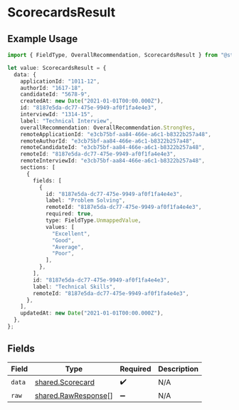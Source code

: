# ScorecardsResult

## Example Usage

```typescript
import { FieldType, OverallRecommendation, ScorecardsResult } from "@stackone/stackone-client-ts/sdk/models/shared";

let value: ScorecardsResult = {
  data: {
    applicationId: "1011-12",
    authorId: "1617-18",
    candidateId: "5678-9",
    createdAt: new Date("2021-01-01T00:00.000Z"),
    id: "8187e5da-dc77-475e-9949-af0f1fa4e4e3",
    interviewId: "1314-15",
    label: "Technical Interview",
    overallRecommendation: OverallRecommendation.StrongYes,
    remoteApplicationId: "e3cb75bf-aa84-466e-a6c1-b8322b257a48",
    remoteAuthorId: "e3cb75bf-aa84-466e-a6c1-b8322b257a48",
    remoteCandidateId: "e3cb75bf-aa84-466e-a6c1-b8322b257a48",
    remoteId: "8187e5da-dc77-475e-9949-af0f1fa4e4e3",
    remoteInterviewId: "e3cb75bf-aa84-466e-a6c1-b8322b257a48",
    sections: [
      {
        fields: [
          {
            id: "8187e5da-dc77-475e-9949-af0f1fa4e4e3",
            label: "Problem Solving",
            remoteId: "8187e5da-dc77-475e-9949-af0f1fa4e4e3",
            required: true,
            type: FieldType.UnmappedValue,
            values: [
              "Excellent",
              "Good",
              "Average",
              "Poor",
            ],
          },
        ],
        id: "8187e5da-dc77-475e-9949-af0f1fa4e4e3",
        label: "Technical Skills",
        remoteId: "8187e5da-dc77-475e-9949-af0f1fa4e4e3",
      },
    ],
    updatedAt: new Date("2021-01-01T00:00.000Z"),
  },
};
```

## Fields

| Field                                                             | Type                                                              | Required                                                          | Description                                                       |
| ----------------------------------------------------------------- | ----------------------------------------------------------------- | ----------------------------------------------------------------- | ----------------------------------------------------------------- |
| `data`                                                            | [shared.Scorecard](../../../sdk/models/shared/scorecard.md)       | :heavy_check_mark:                                                | N/A                                                               |
| `raw`                                                             | [shared.RawResponse](../../../sdk/models/shared/rawresponse.md)[] | :heavy_minus_sign:                                                | N/A                                                               |